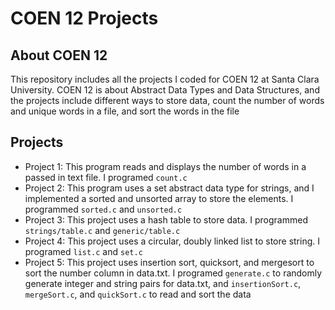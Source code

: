 # COEN 12 Projects
## About COEN 12
This repository includes all the projects I coded for COEN 12 at Santa Clara University.  COEN 12 is about Abstract Data Types and Data Structures, and the projects include different ways to store data, count the number of words and unique words in a file, and sort the words in the file

## Projects
- Project 1: This program reads and displays the number of words in a passed in text file. I programed `count.c`
- Project 2: This program uses a set abstract data type for strings, and I implemented a sorted and unsorted array to store the elements.  I programmed `sorted.c` and `unsorted.c`
- Project 3: This project uses a hash table to store data.  I programmed `strings/table.c` and `generic/table.c`
- Project 4: This project uses a circular, doubly linked list to store string. I programed `list.c` and `set.c`
- Project 5: This project uses insertion sort, quicksort, and mergesort to sort the number column in data.txt.  I programed `generate.c` to randomly generate integer and string pairs for data.txt, and `insertionSort.c`, `mergeSort.c`, and `quickSort.c` to read and sort the data